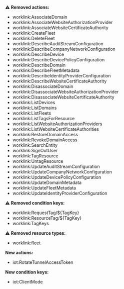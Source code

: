 :warning: **Removed actions:**

- worklink:AssociateDomain
- worklink:AssociateWebsiteAuthorizationProvider
- worklink:AssociateWebsiteCertificateAuthority
- worklink:CreateFleet
- worklink:DeleteFleet
- worklink:DescribeAuditStreamConfiguration
- worklink:DescribeCompanyNetworkConfiguration
- worklink:DescribeDevice
- worklink:DescribeDevicePolicyConfiguration
- worklink:DescribeDomain
- worklink:DescribeFleetMetadata
- worklink:DescribeIdentityProviderConfiguration
- worklink:DescribeWebsiteCertificateAuthority
- worklink:DisassociateDomain
- worklink:DisassociateWebsiteAuthorizationProvider
- worklink:DisassociateWebsiteCertificateAuthority
- worklink:ListDevices
- worklink:ListDomains
- worklink:ListFleets
- worklink:ListTagsForResource
- worklink:ListWebsiteAuthorizationProviders
- worklink:ListWebsiteCertificateAuthorities
- worklink:RestoreDomainAccess
- worklink:RevokeDomainAccess
- worklink:SearchEntity
- worklink:SignOutUser
- worklink:TagResource
- worklink:UntagResource
- worklink:UpdateAuditStreamConfiguration
- worklink:UpdateCompanyNetworkConfiguration
- worklink:UpdateDevicePolicyConfiguration
- worklink:UpdateDomainMetadata
- worklink:UpdateFleetMetadata
- worklink:UpdateIdentityProviderConfiguration

:warning: **Removed condition keys:**

- worklink:RequestTag/${TagKey}
- worklink:ResourceTag/${TagKey}
- worklink:TagKeys

:warning: **Removed resource types:**

- worklink:fleet

**New actions:**

- iot:RotateTunnelAccessToken

**New condition keys:**

- iot:ClientMode
